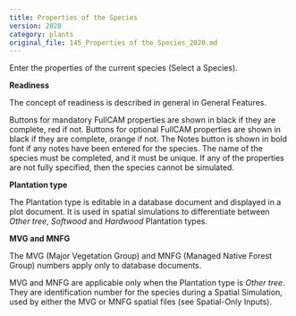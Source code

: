 ```yaml
---
title: Properties of the Species
version: 2020
category: plants
original_file: 145_Properties of the Species_2020.md
---
```


Enter the properties of the current species (Select a Species).

**Readiness**

The concept of readiness is described in general in General
Features.

Buttons for mandatory FullCAM properties are shown in black if they are
complete, red if not. Buttons for optional FullCAM properties are shown
in black if they are complete, orange if not. The Notes button is shown
in bold font if any notes have been entered for the species. The name of
the species must be completed, and it must be unique. If any of the
properties are not fully specified, then the species cannot be
simulated.

**Plantation type**

The Plantation type is editable in a database document and displayed in
a plot document. It is used in spatial simulations to differentiate
between *Other tree*, *Softwood* and *Hardwood* Plantation types.

**MVG and MNFG**

The MVG (Major Vegetation Group) and MNFG (Managed Native Forest Group)
numbers apply only to database documents.

MVG and MNFG are applicable only when the Plantation type is *Other
tree*. They are identification number for the species during a Spatial
Simulation,
used by either the MVG or MNFG spatial files (see Spatial-Only
Inputs).
